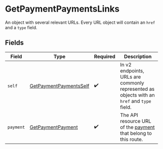 # GetPaymentPaymentsLinks

An object with several relevant URLs. Every URL object will contain an `href` and a `type` field.


## Fields

| Field                                                                                      | Type                                                                                       | Required                                                                                   | Description                                                                                |
| ------------------------------------------------------------------------------------------ | ------------------------------------------------------------------------------------------ | ------------------------------------------------------------------------------------------ | ------------------------------------------------------------------------------------------ |
| `self`                                                                                     | [GetPaymentPaymentsSelf](../../models/operations/GetPaymentPaymentsSelf.md)                | :heavy_check_mark:                                                                         | In v2 endpoints, URLs are commonly represented as objects with an `href` and `type` field. |
| `payment`                                                                                  | [GetPaymentPayment](../../models/operations/GetPaymentPayment.md)                          | :heavy_check_mark:                                                                         | The API resource URL of the [payment](get-payment) that belong to this route.              |